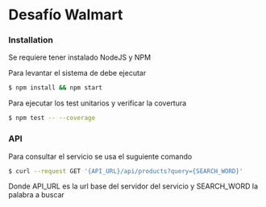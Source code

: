 # Desafío Walmart

### Installation

Se requiere tener instalado NodeJS y NPM

Para levantar el sistema de debe ejecutar
```sh
$ npm install && npm start
```

Para ejecutar los test unitarios y verificar la covertura
```sh
$ npm test -- --coverage
```

### API

Para consultar el servicio se usa el suguiente comando
```sh
$ curl --request GET '{API_URL}/api/products?query={SEARCH_WORD}'
```

Donde API_URL es la url base del servidor del servicio y SEARCH_WORD la palabra a buscar